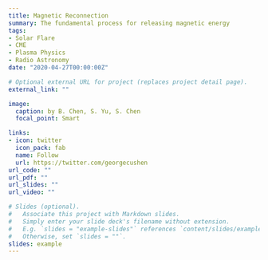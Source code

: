 ```yaml
---
title: Magnetic Reconnection 
summary: The fundamental process for releasing magnetic energy
tags:
- Solar Flare 
- CME
- Plasma Physics
- Radio Astronomy
date: "2020-04-27T00:00:00Z"

# Optional external URL for project (replaces project detail page).
external_link: ""

image:
  caption: by B. Chen, S. Yu, S. Chen 
  focal_point: Smart

links:
- icon: twitter
  icon_pack: fab
  name: Follow
  url: https://twitter.com/georgecushen
url_code: ""
url_pdf: ""
url_slides: ""
url_video: ""

# Slides (optional).
#   Associate this project with Markdown slides.
#   Simply enter your slide deck's filename without extension.
#   E.g. `slides = "example-slides"` references `content/slides/example-slides.md`.
#   Otherwise, set `slides = ""`.
slides: example
---
```


